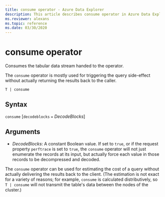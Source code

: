 ```yaml
---
title: consume operator - Azure Data Explorer
description: This article describes consume operator in Azure Data Explorer.
ms.reviewer: alexans
ms.topic: reference
ms.date: 03/30/2020
---
```

# consume operator

Consumes the tabular data stream handed to the operator. 

The `consume` operator is mostly used for triggering the query side-effect without actually returning
the results back to the caller.

```kusto
T | consume
```

## Syntax

`consume` [`decodeblocks` `=` *DecodeBlocks*]

## Arguments

* *DecodeBlocks*: A constant Boolean value. If set to `true`, or if the request
  property `perftrace` is set to `true`, the `consume` operator will not just
  enumerate the records at its input, but actually force each value in those
  records to be decompressed and decoded.

The `consume` operator can be used for estimating the
cost of a query without actually delivering the results back to the client.
(The estimation is not exact for a variety of reasons; for example, `consume`
is calculated distributively, so `T | consume` will not transmit the table's
data between the nodes of the cluster.)

